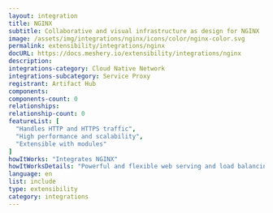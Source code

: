 ```yaml
---
layout: integration
title: NGINX
subtitle: Collaborative and visual infrastructure as design for NGINX
image: /assets/img/integrations/nginx/icons/color/nginx-color.svg
permalink: extensibility/integrations/nginx
docURL: https://docs.meshery.io/extensibility/integrations/nginx
description: 
integrations-category: Cloud Native Network
integrations-subcategory: Service Proxy
registrant: Artifact Hub
components: 
components-count: 0
relationships: 
relationship-count: 0
featureList: [
  "Handles HTTP and HTTPS traffic",
  "High performance and scalability",
  "Extensible with modules"
]
howItWorks: "Integrates NGINX"
howItWorksDetails: "Powerful and flexible web serving and load balancing in Kubernetes"
language: en
list: include
type: extensibility
category: integrations
---
```

